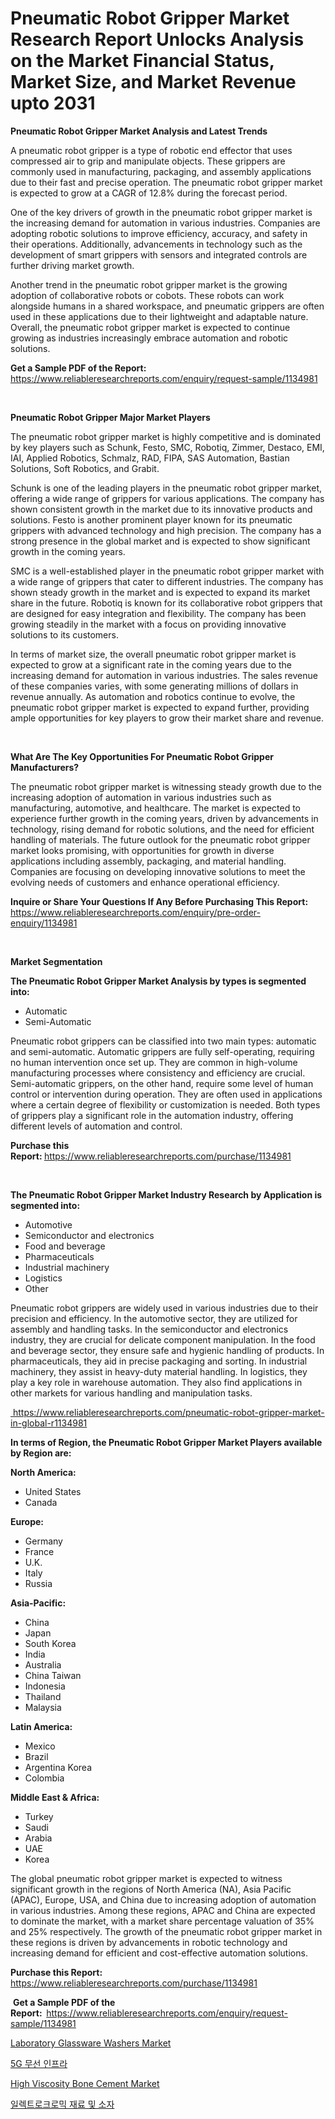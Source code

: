 <p><h1>Pneumatic Robot Gripper Market Research Report Unlocks Analysis on the Market Financial Status, Market Size, and Market Revenue upto 2031</h1></p><p><strong>Pneumatic Robot Gripper Market Analysis and Latest Trends</strong></p>
<p><p>A pneumatic robot gripper is a type of robotic end effector that uses compressed air to grip and manipulate objects. These grippers are commonly used in manufacturing, packaging, and assembly applications due to their fast and precise operation. The pneumatic robot gripper market is expected to grow at a CAGR of 12.8% during the forecast period.</p><p>One of the key drivers of growth in the pneumatic robot gripper market is the increasing demand for automation in various industries. Companies are adopting robotic solutions to improve efficiency, accuracy, and safety in their operations. Additionally, advancements in technology such as the development of smart grippers with sensors and integrated controls are further driving market growth.</p><p>Another trend in the pneumatic robot gripper market is the growing adoption of collaborative robots or cobots. These robots can work alongside humans in a shared workspace, and pneumatic grippers are often used in these applications due to their lightweight and adaptable nature. Overall, the pneumatic robot gripper market is expected to continue growing as industries increasingly embrace automation and robotic solutions.</p></p>
<p><strong>Get a Sample PDF of the Report:&nbsp;</strong> <a href="https://www.reliableresearchreports.com/enquiry/request-sample/1134981">https://www.reliableresearchreports.com/enquiry/request-sample/1134981</a></p>
<p>&nbsp;</p>
<p><strong>Pneumatic Robot Gripper Major Market Players</strong></p>
<p><p>The pneumatic robot gripper market is highly competitive and is dominated by key players such as Schunk, Festo, SMC, Robotiq, Zimmer, Destaco, EMI, IAI, Applied Robotics, Schmalz, RAD, FIPA, SAS Automation, Bastian Solutions, Soft Robotics, and Grabit.</p><p>Schunk is one of the leading players in the pneumatic robot gripper market, offering a wide range of grippers for various applications. The company has shown consistent growth in the market due to its innovative products and solutions. Festo is another prominent player known for its pneumatic grippers with advanced technology and high precision. The company has a strong presence in the global market and is expected to show significant growth in the coming years.</p><p>SMC is a well-established player in the pneumatic robot gripper market with a wide range of grippers that cater to different industries. The company has shown steady growth in the market and is expected to expand its market share in the future. Robotiq is known for its collaborative robot grippers that are designed for easy integration and flexibility. The company has been growing steadily in the market with a focus on providing innovative solutions to its customers.</p><p>In terms of market size, the overall pneumatic robot gripper market is expected to grow at a significant rate in the coming years due to the increasing demand for automation in various industries. The sales revenue of these companies varies, with some generating millions of dollars in revenue annually. As automation and robotics continue to evolve, the pneumatic robot gripper market is expected to expand further, providing ample opportunities for key players to grow their market share and revenue.</p></p>
<p>&nbsp;</p>
<p><strong>What Are The Key Opportunities For Pneumatic Robot Gripper Manufacturers?</strong></p>
<p><p>The pneumatic robot gripper market is witnessing steady growth due to the increasing adoption of automation in various industries such as manufacturing, automotive, and healthcare. The market is expected to experience further growth in the coming years, driven by advancements in technology, rising demand for robotic solutions, and the need for efficient handling of materials. The future outlook for the pneumatic robot gripper market looks promising, with opportunities for growth in diverse applications including assembly, packaging, and material handling. Companies are focusing on developing innovative solutions to meet the evolving needs of customers and enhance operational efficiency.</p></p>
<p><strong>Inquire or Share Your Questions If Any Before Purchasing This Report:</strong> <a href="https://www.reliableresearchreports.com/enquiry/pre-order-enquiry/1134981">https://www.reliableresearchreports.com/enquiry/pre-order-enquiry/1134981</a></p>
<p>&nbsp;</p>
<p><strong>Market Segmentation</strong></p>
<p><strong>The Pneumatic Robot Gripper Market Analysis by types is segmented into:</strong></p>
<p><ul><li>Automatic</li><li>Semi-Automatic</li></ul></p>
<p><p>Pneumatic robot grippers can be classified into two main types: automatic and semi-automatic. Automatic grippers are fully self-operating, requiring no human intervention once set up. They are common in high-volume manufacturing processes where consistency and efficiency are crucial. Semi-automatic grippers, on the other hand, require some level of human control or intervention during operation. They are often used in applications where a certain degree of flexibility or customization is needed. Both types of grippers play a significant role in the automation industry, offering different levels of automation and control.</p></p>
<p><strong>Purchase this Report:&nbsp;</strong><a href="https://www.reliableresearchreports.com/purchase/1134981">https://www.reliableresearchreports.com/purchase/1134981</a></p>
<p>&nbsp;</p>
<p><strong>The Pneumatic Robot Gripper Market Industry Research by Application is segmented into:</strong></p>
<p><ul><li>Automotive</li><li>Semiconductor and electronics</li><li>Food and beverage</li><li>Pharmaceuticals</li><li>Industrial machinery</li><li>Logistics</li><li>Other</li></ul></p>
<p><p>Pneumatic robot grippers are widely used in various industries due to their precision and efficiency. In the automotive sector, they are utilized for assembly and handling tasks. In the semiconductor and electronics industry, they are crucial for delicate component manipulation. In the food and beverage sector, they ensure safe and hygienic handling of products. In pharmaceuticals, they aid in precise packaging and sorting. In industrial machinery, they assist in heavy-duty material handling. In logistics, they play a key role in warehouse automation. They also find applications in other markets for various handling and manipulation tasks.</p></p>
<p><a href="https://www.reliableresearchreports.com/pneumatic-robot-gripper-market-in-global-r1134981">&nbsp;https://www.reliableresearchreports.com/pneumatic-robot-gripper-market-in-global-r1134981</a></p>
<p><strong>In terms of Region, the Pneumatic Robot Gripper Market Players available by Region are:</strong></p>
<p>
    <p> <strong> North America: </strong>
        <ul>
            <li>United States</li>
            <li>Canada</li>
        </ul>
        </p> 
    <p> <strong> Europe: </strong>
        <ul>
            <li>Germany</li>
            <li>France</li>
            <li>U.K.</li>
            <li>Italy</li>
            <li>Russia</li>
        </ul>
        </p> 
    <p> <strong> Asia-Pacific: </strong>
        <ul>
            <li>China</li>
            <li>Japan</li>
            <li>South Korea</li>
            <li>India</li>
            <li>Australia</li>
            <li>China Taiwan</li>
            <li>Indonesia</li>
            <li>Thailand</li>
            <li>Malaysia</li>
        </ul>
        </p> 
    <p> <strong> Latin America: </strong>
        <ul>
            <li>Mexico</li>
            <li>Brazil</li>
            <li>Argentina Korea</li>
            <li>Colombia</li>
        </ul>
        </p> 
    <p> <strong> Middle East & Africa: </strong>
        <ul>
            <li>Turkey</li>
            <li>Saudi</li>
            <li>Arabia</li>
            <li>UAE</li>
            <li>Korea</li>
        </ul>
    </p>
    </p>
<p><p>The global pneumatic robot gripper market is expected to witness significant growth in the regions of North America (NA), Asia Pacific (APAC), Europe, USA, and China due to increasing adoption of automation in various industries. Among these regions, APAC and China are expected to dominate the market, with a market share percentage valuation of 35% and 25% respectively. The growth of the pneumatic robot gripper market in these regions is driven by advancements in robotic technology and increasing demand for efficient and cost-effective automation solutions.</p></p>
<p><strong>Purchase this Report: </strong><a href="https://www.reliableresearchreports.com/purchase/1134981">https://www.reliableresearchreports.com/purchase/1134981</a></p>
<p>&nbsp;<strong>Get a Sample PDF of the Report:&nbsp;&nbsp;</strong><a href="https://www.reliableresearchreports.com/enquiry/request-sample/1134981">https://www.reliableresearchreports.com/enquiry/request-sample/1134981</a></p>
<p><strong></strong></p>
<p><p><a href="https://www.linkedin.com/pulse/laboratory-glassware-washers-market-report-reveals-latest-trends-1sghf?trackingId=Wr3eJrbCmH%2BErZRFaZUOog%3D%3D">Laboratory Glassware Washers Market</a></p><p><a href="https://medium.com/@dessierohan2023/5g-%EB%AC%B4%EC%84%A0-%EC%9D%B8%ED%94%84%EB%9D%BC-%EC%8B%9C%EC%9E%A5-%EA%B7%9C%EB%AA%A8-%EC%8B%9C%EC%9E%A5-%EC%A0%84%EB%A7%9D-%EB%B0%8F-%EC%8B%9C%EC%9E%A5-%EC%98%88%EC%B8%A1-2024%EB%85%84%EB%B6%80%ED%84%B0-2031%EB%85%84-7c60908a62bf">5G 무선 인프라</a></p><p><a href="https://www.linkedin.com/pulse/high-viscosity-bone-cement-market-research-report-its-history-nblrf?trackingId=iFVqLWH5YdJ66M%2BtNV0yGQ%3D%3D">High Viscosity Bone Cement Market</a></p><p><a href="https://medium.com/@leonidasalazar756/%EC%A0%84%EA%B8%B0%EB%B3%80%EC%83%89-%EB%AC%BC%EC%A7%88-%EB%B0%8F-%EA%B8%B0%EA%B8%B0-%EC%8B%9C%EC%9E%A5-%EB%B3%B4%EA%B3%A0%EC%84%9C%EB%8A%94-%EC%9D%B4-%EC%8B%9C%EC%9E%A5%EC%9D%98-%EC%B5%9C%EC%8B%A0-%ED%8A%B8%EB%A0%8C%EB%93%9C%EC%99%80-%EC%84%B1%EC%9E%A5-%EA%B8%B0%ED%9A%8C%EB%A5%BC-%EB%93%9C%EB%9F%AC%EB%83%85%EB%8B%88%EB%8B%A4-97e4b03ae630">일렉트로크로믹 재료 및 소자</a></p></p>